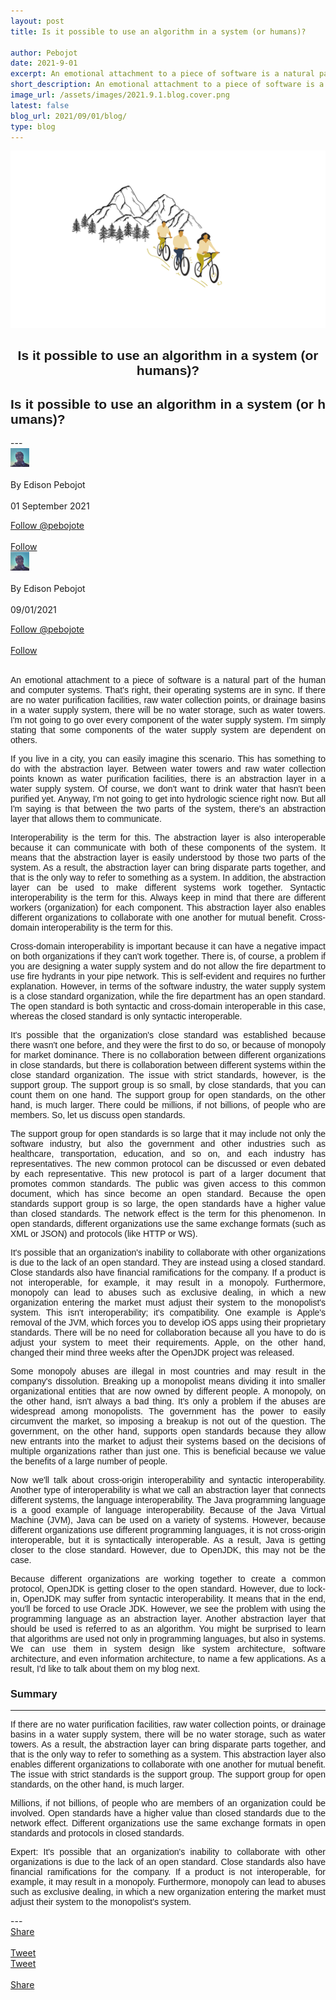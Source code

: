 ```yaml
---
layout: post
title: Is it possible to use an algorithm in a system (or humans)?

author: Pebojot
date: 2021-9-01
excerpt: An emotional attachment to a piece of software is a natural part of the human and computer systems. That's right, their operating systems are in sync. If there are no water purification facilities, raw water collection points, or drainage basins in a water supply system, there will be no water storage, such as water towers.
short_description: An emotional attachment to a piece of software is a natural part of the human and computer systems. That's right, their operating systems are in sync.
image_url: /assets/images/2021.9.1.blog.cover.png
latest: false
blog_url: 2021/09/01/blog/
type: blog
---
```

<img src="/assets/images/2021.9.1.blog.cover.png" class="rounded img-fluid">

<div class="desktop__size " style="text-align: center;font-family:sans-serif;word-spacing: 0px;">
    <h2>Is it possible to use an algorithm in a system (or humans)?</h2>
</div>
<div class="mobile__size " style="text-align: justify;word-break: break-all;font-family:sans-serif;word-spacing: 0px;">
    <h2>Is it possible to use an algorithm in a system (or humans)?</h2>
</div>
---

  <div class="desktop__size ">
    <div class="d-flex align-items-center">
      <div class="align-self-center">
        <small class="text-muted">
          <img src="/assets/images/2.webp" width="30" height="30" class="img-fluid rounded-circle"
            alt="Edison Pebojot">
        </small>
      </div>
      &nbsp;
      <div class="align-self-center">
        By Edison Pebojot
      </div>
      &nbsp;
      <div class="align-self-center">
        01 September 2021
      </div>
    </div>
    <p></p>
    <div class="d-flex align-items-center">
      <div class="align-self-center">
        <a href="https://twitter.com/pebojote?ref_src=twsrc%5Etfw" class="twitter-follow-button" data-size="large"
          data-show-screen-name="false" data-show-count="false">Follow @pebojote</a>
        <script async src="https://platform.twitter.com/widgets.js" charset="utf-8"></script>
      </div>
      &nbsp;
      <div class="align-self-center">
        <a class="github-button" href="https://github.com/pebojote"
          data-color-scheme="no-preference: light; light: light; dark: light;" data-size="large"
          aria-label="Follow @pebojote on GitHub">Follow</a>
      </div>
    </div>
  </div>


<div class="mobile__size">
    <div class="d-flex align-items-center">
        <div class="align-self-center">
            <small class="text-muted">
                <img src="/assets/images/2.webp" width="30" height="30" class="img-fluid rounded-circle"  alt="Edison Pebojot">
            </small>
        </div>
        &nbsp;
        <div class="align-self-center">
            By Edison Pebojot
        </div>
        &nbsp;
        <div class="align-self-center flex-grow-1">
            09/01/2021
        </div>
    </div>
    <p></p>
    <div class="d-flex align-items-center justify-content-start">
        <div class="align-self-center">
            <a href="https://twitter.com/pebojote?ref_src=twsrc%5Etfw" class="twitter-follow-button align-self-center" data-show-screen-name="false" data-show-count="false">Follow @pebojote</a><script async src="https://platform.twitter.com/widgets.js" charset="utf-8"></script>
        </div>
        &nbsp;
        <div class="align-self-center">
            <a class="github-button align-self-center" href="https://github.com/pebojote" aria-label="Follow @pebojote on GitHub">Follow</a>
        </div>
    </div>
</div>
<br />
<div style="text-align: justify;word-break: keep-all;font-family:sans-serif;">
    <p>
        An emotional attachment to a piece of software is a natural part of the human and computer systems. That's right, their operating systems are in sync. If there are no water purification facilities, raw water collection points, or drainage basins in a water supply system, there will be no water storage, such as water towers. I'm not going to go over every component of the water supply system. I'm simply stating that some components of the water supply system are dependent on others.
    </p>
    <p>
        If you live in a city, you can easily imagine this scenario. This has something to do with the abstraction layer. Between water towers and raw water collection points known as water purification facilities, there is an abstraction layer in a water supply system. Of course, we don't want to drink water that hasn't been purified yet. Anyway, I'm not going to get into hydrologic science right now. But all I'm saying is that between the two parts of the system, there's an abstraction layer that allows them to communicate.
    </p>
    <p>
        Interoperability is the term for this. The abstraction layer is also interoperable because it can communicate with both of these components of the system. It means that the abstraction layer is easily understood by those two parts of the system. As a result, the abstraction layer can bring disparate parts together, and that is the only way to refer to something as a system. In addition, the abstraction layer can be used to make different systems work together. Syntactic interoperability is the term for this. Always keep in mind that there are different workers (organization) for each component. This abstraction layer also enables different organizations to collaborate with one another for mutual benefit. Cross-domain interoperability is the term for this.
    </p>
    <p>
        Cross-domain interoperability is important because it can have a negative impact on both organizations if they can't work together. There is, of course, a problem if you are designing a water supply system and do not allow the fire department to use fire hydrants in your pipe network. This is self-evident and requires no further explanation. However, in terms of the software industry, the water supply system is a close standard organization, while the fire department has an open standard. The open standard is both syntactic and cross-domain interoperable in this case, whereas the closed standard is only syntactic interoperable.
    </p>
    <p>
        It's possible that the organization's close standard was established because there wasn't one before, and they were the first to do so, or because of monopoly for market dominance. There is no collaboration between different organizations in close standards, but there is collaboration between different systems within the close standard organization. The issue with strict standards, however, is the support group. The support group is so small, by close standards, that you can count them on one hand. The support group for open standards, on the other hand, is much larger. There could be millions, if not billions, of people who are members. So, let us discuss open standards.
    </p>
    <p>
        The support group for open standards is so large that it may include not only the software industry, but also the government and other industries such as healthcare, transportation, education, and so on, and each industry has representatives. The new common protocol can be discussed or even debated by each representative. This new protocol is part of a larger document that promotes common standards. The public was given access to this common document, which has since become an open standard. Because the open standards support group is so large, the open standards have a higher value than closed standards. The network effect is the term for this phenomenon. In open standards, different organizations use the same exchange formats (such as XML or JSON) and protocols (like HTTP or WS).
    </p>
    <p>
        It's possible that an organization's inability to collaborate with other organizations is due to the lack of an open standard. They are instead using a closed standard. Close standards also have financial ramifications for the company. If a product is not interoperable, for example, it may result in a monopoly. Furthermore, monopoly can lead to abuses such as exclusive dealing, in which a new organization entering the market must adjust their system to the monopolist's system. This isn't interoperability; it's compatibility. One example is Apple's removal of the JVM, which forces you to develop iOS apps using their proprietary standards. There will be no need for collaboration because all you have to do is adjust your system to meet their requirements. Apple, on the other hand, changed their mind three weeks after the OpenJDK project was released.
    </p>
    <p>
        Some monopoly abuses are illegal in most countries and may result in the company's dissolution. Breaking up a monopolist means dividing it into smaller organizational entities that are now owned by different people. A monopoly, on the other hand, isn't always a bad thing. It's only a problem if the abuses are widespread among monopolists. The government has the power to easily circumvent the market, so imposing a breakup is not out of the question. The government, on the other hand, supports open standards because they allow new entrants into the market to adjust their systems based on the decisions of multiple organizations rather than just one. This is beneficial because we value the benefits of a large number of people.
    </p>
    <p>
        Now we'll talk about cross-origin interoperability and syntactic interoperability. Another type of interoperability is what we call an abstraction layer that connects different systems, the language interoperability. The Java programming language is a good example of language interoperability. Because of the Java Virtual Machine (JVM), Java can be used on a variety of systems. However, because different organizations use different programming languages, it is not cross-origin interoperable, but it is syntactically interoperable. As a result, Java is getting closer to the close standard. However, due to OpenJDK, this may not be the case.
    </p>
    <p>
        Because different organizations are working together to create a common protocol, OpenJDK is getting closer to the open standard. However, due to lock-in, OpenJDK may suffer from syntactic interoperability. It means that in the end, you'll be forced to use Oracle JDK. However, we see the problem with using the programming language as an abstraction layer. Another abstraction layer that should be used is referred to as an algorithm. You might be surprised to learn that algorithms are used not only in programming languages, but also in systems. We can use them in system design like system architecture, software architecture, and even information architecture, to name a few applications. As a result, I'd like to talk about them on my blog next.
    </p>
    <h3>Summary</h3>
    <hr />
    <p>
        If there are no water purification facilities, raw water collection points, or drainage basins in a water supply system, there will be no water storage, such as water towers. As a result, the abstraction layer can bring disparate parts together, and that is the only way to refer to something as a system. This abstraction layer also enables different organizations to collaborate with one another for mutual benefit. The issue with strict standards is the support group. The support group for open standards, on the other hand, is much larger.
    </p>
    <p>
        Millions, if not billions, of people who are members of an organization could be involved. Open standards have a higher value than closed standards due to the network effect. Different organizations use the same exchange formats in open standards and protocols in closed standards.
    </p>
    <p>
        Expert: It's possible that an organization's inability to collaborate with other organizations is due to the lack of an open standard. Close standards also have financial ramifications for the company. If a product is not interoperable, for example, it may result in a monopoly. Furthermore, monopoly can lead to abuses such as exclusive dealing, in which a new organization entering the market must adjust their system to the monopolist's system.
    </p>
</div>
---
<div class="desktop__size ">
  <div class="d-flex align-items-center">
    <div class="align-self-center">
      <div class="fb-share-button align-self-center" style="vertical-align: super;top:-2px" data-href="{{ site.url }}{{ site.baseurl }}/2021/09/01/blog/" data-layout="button" data-size="large"><a target="_blank" href="https://www.facebook.com/sharer/sharer.php?u=https%3A%2F%2Fdevelopers.facebook.com%2Fdocs%2Fplugins%2F&amp;src=sdkpreparse" class="fb-xfbml-parse-ignore">Share</a></div>
    </div>
    &nbsp;
    <div class="align-self-center">
      <a href="https://twitter.com/share?ref_src=twsrc%5Etfw" class="twitter-share-button" data-size="large"
        data-show-screen-name="false" data-show-count="false" data-via="pebojote">Tweet</a>
      <script async src="https://platform.twitter.com/widgets.js" charset="utf-8"></script>
    </div>
  </div>
</div>

<div class="mobile__size">
    <div class="d-flex align-items-center justify-content-start">
        <div class="align-self-center">
            <a href="https://twitter.com/share?ref_src=twsrc%5Etfw" class="twitter-share-button align-self-center" data-show-screen-name="false" data-show-count="false" data-via="pebojote">Tweet</a><script async src="https://platform.twitter.com/widgets.js" charset="utf-8"></script>
        </div>
        &nbsp;
        <div class="align-self-center">
            <div class="fb-share-button align-self-center" style="vertical-align: super;top:-2px" data-href="{{ site.url }}{{ site.baseurl }}/2021/09/01/blog/" data-layout="button" data-size="small"><a target="_blank" href="https://www.facebook.com/sharer/sharer.php?u=https%3A%2F%2Fdevelopers.facebook.com%2Fdocs%2Fplugins%2F&amp;src=sdkpreparse" class="fb-xfbml-parse-ignore">Share</a></div>
        </div>
    </div>
</div>
<br />
<br />
<br />
<br />
<br />